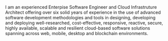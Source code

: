 I am an experienced Enterpise Software Engineer and Cloud Infrastruture Architect offering over six solid years of experience in the use of advanced 
software development methodologies and tools in designing, developing and deploying well-researched, cost-effective, responsive, reactive, secure,
highly available, scalable and resilient cloud-based software solutions spanning across web, mobile, desktop and blockchain environments.